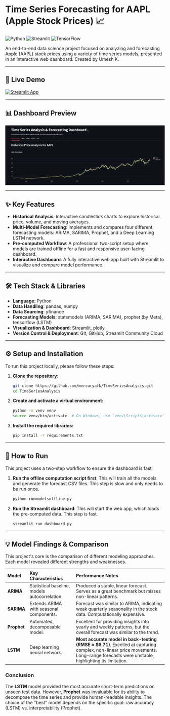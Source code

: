 # Time Series Forecasting for AAPL (Apple Stock Prices) 📈

![Python](https://img.shields.io/badge/Python-3.10+-blue?style=for-the-badge&logo=python)
![Streamlit](https://img.shields.io/badge/Streamlit-1.25+-red?style=for-the-badge&logo=streamlit)
![TensorFlow](https://img.shields.io/badge/TensorFlow-2.10+-orange?style=for-the-badge&logo=tensorflow)

An end-to-end data science project focused on analyzing and forecasting Apple (AAPL) stock prices using a variety of time series models, presented in an interactive web dashboard. Created by Umesh K.

---

## 🚀 Live Demo

[![Streamlit App](https://static.streamlit.io/badges/streamlit_badge_black_white.svg)](https://timeseriesanalysisaapl.streamlit.app/)

---

## 📊 Dashboard Preview

![Dashboard Screenshot](imgdashboard.png)

---

## ✨ Key Features

- **Historical Analysis**: Interactive candlestick charts to explore historical price, volume, and moving averages.
- **Multi-Model Forecasting**: Implements and compares four different forecasting models: ARIMA, SARIMA, Prophet, and a Deep Learning LSTM network.
- **Pre-computed Workflow**: A professional two-script setup where models are trained offline for a fast and responsive user-facing dashboard.
- **Interactive Dashboard**: A fully interactive web app built with Streamlit to visualize and compare model performance.

---

## 🛠️ Tech Stack & Libraries

- **Language**: Python
- **Data Handling**: pandas, numpy
- **Data Sourcing**: yfinance
- **Forecasting Models**: statsmodels (ARIMA, SARIMA), prophet (by Meta), tensorflow (LSTM)
- **Visualization & Dashboard**: Streamlit, plotly
- **Version Control & Deployment**: Git, GitHub, Streamlit Community Cloud

---

## ⚙️ Setup and Installation

To run this project locally, please follow these steps:

1.  **Clone the repository:**
    ```bash
    git clone https://github.com/mercuryafk/TimeSeriesAnalysis.git
    cd TimeSeriesAnalysis
    ```

2.  **Create and activate a virtual environment:**
    ```bash
    python -m venv venv
    source venv/bin/activate  # On Windows, use `venv\Scripts\activate`
    ```

3.  **Install the required libraries:**
    ```bash
    pip install -r requirements.txt
    ```

---

## 🚀 How to Run

This project uses a two-step workflow to ensure the dashboard is fast.

1.  **Run the offline computation script first**: This will train all the models and generate the forecast CSV files. This step is slow and only needs to be run once.
    ```bash
    python runmodelsoffline.py
    ```

2.  **Run the Streamlit dashboard**: This will start the web app, which loads the pre-computed data. This step is fast.
    ```bash
    streamlit run dashboard.py
    ```

---

## 💡 Model Findings & Comparison

This project's core is the comparison of different modeling approaches. Each model revealed different strengths and weaknesses.

| Model | Key Characteristics | Performance Notes |
| :--- | :--- | :--- |
| **ARIMA** | Statistical baseline, models autocorrelation. | Produced a stable, linear forecast. Serves as a great benchmark but misses non-linear patterns. |
| **SARIMA** | Extends ARIMA with seasonal components. | Forecast was similar to ARIMA, indicating weak quarterly seasonality in the stock data. Computationally expensive. |
| **Prophet** | Automated, decomposable model. | Excellent for providing insights into yearly and weekly patterns, but the overall forecast was similar to the trend. |
| **LSTM** | Deep learning neural network. | **Most accurate model in back-testing (RMSE ≈ $6.71)**. Excelled at capturing complex, non-linear price movements. Long-range forecasts were unstable, highlighting its limitation. |

### Conclusion
The **LSTM** model provided the most accurate short-term predictions on unseen test data. However, **Prophet** was invaluable for its ability to decompose the time series and provide human-readable insights. The choice of the "best" model depends on the specific goal: raw accuracy (LSTM) vs. interpretability (Prophet).
